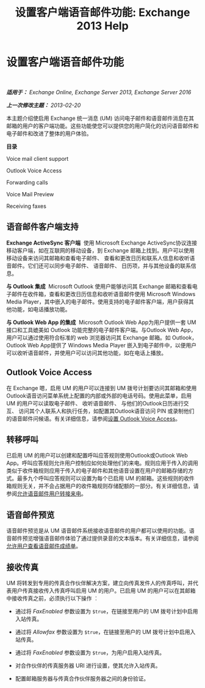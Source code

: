 ﻿---
title: '设置客户端语音邮件功能: Exchange 2013 Help'
TOCTitle: 设置客户端语音邮件功能
ms:assetid: 5e661cfd-d34e-4caa-91a5-967bbecb75eb
ms:mtpsurl: https://technet.microsoft.com/zh-cn/library/JJ673529(v=EXCHG.150)
ms:contentKeyID: 50556586
ms.date: 05/21/2018
mtps_version: v=EXCHG.150
ms.translationtype: MT
---

# 设置客户端语音邮件功能

 

_**适用于：** Exchange Online, Exchange Server 2013, Exchange Server 2016_

_**上一次修改主题：** 2013-02-20_

本主题介绍使启用 Exchange 统一消息 (UM) 访问电子邮件和语音邮件消息在其邮箱的用户的客户端功能。这些功能使您可以提供您的用户简化的访问语音邮件和电子邮件和改进了整体的用户体验。

**目录**

Voice mail client support

Outlook Voice Access

Forwarding calls

Voice Mail Preview

Receiving faxes

## 语音邮件客户端支持

**Exchange ActiveSync 客户端**  使用 Microsoft Exchange ActiveSync协议连接移动客户端，如在互联网的移动设备，到 Exchange 邮箱上找到。用户可以使用移动设备来访问其邮箱和查看电子邮件、 查看和更改日历和联系人信息和收听语音邮件。它们还可以同步电子邮件、 语音邮件、 日历项，并与其他设备的联系信息。

**与 Outlook 集成**  Microsoft Outlook 使用户能够访问其 Exchange 邮箱和查看电子邮件在收件箱，查看和更改日历信息和收听语音邮件使用 Microsoft Windows Media Player，其中嵌入的电子邮件。使用支持的电子邮件客户端，用户获得其他功能，如电话播放功能。

**与 Outlook Web App 的集成**  Microsoft Outlook Web App为用户提供一套 UM 接口和工具媲美如 Outlook 功能完整的电子邮件客户端。与Outlook Web App，用户可以通过使用符合标准的 web 浏览器访问其 Exchange 邮箱。如 Outlook， Outlook Web App提供了 Windows Media Player 嵌入到电子邮件中，以便用户可以收听语音邮件，并使用户可以访问其他功能，如在电话上播放。

## Outlook Voice Access

在 Exchange 嗯，启用 UM 的用户可以连接到 UM 拨号计划要访问其邮箱和使用Outlook语音访问菜单系统上配置的内部或外部的电话号码。使用此菜单，启用 UM 的用户可以读取电子邮件、 收听语音邮件、 与他们的Outlook日历进行交互、 访问其个人联系人和执行任务，如配置其Outlook语音访问 PIN 或录制他们的语音邮件问候语。有关详细信息，请参阅[设置 Outlook Voice Access](setting-up-outlook-voice-access-exchange-2013-help.md)。

## 转移呼叫

已启用 UM 的用户可以创建和配置呼叫应答规则使用Outlook或Outlook Web App。呼叫应答规则允许用户控制应如何处理他们的来电。规则应用于传入的调用类似于收件箱规则应用于传入的电子邮件和其他语音设置在用户的邮箱存储的方式。最多九个呼叫应答规则可以设置为每个已启用 UM 的邮箱。这些规则的收件箱规则无关，并不会占据用户的收件箱规则存储配额的一部分。有关详细信息，请参阅[允许语音邮件用户转接来电](allow-voice-mail-users-to-forward-calls-exchange-2013-help.md)。

## 语音邮件预览

语音邮件预览是从 UM 语音邮件系统接收语音邮件的用户都可以使用的功能。语音邮件预览增强语音邮件体验了通过提供录音的文本版本。有关详细信息，请参阅[允许用户查看语音邮件成绩单](allow-users-to-see-a-voice-mail-transcript-exchange-2013-help.md)。

## 接收传真

UM 将转发到专用的传真合作伙伴解决方案，建立向传真发件人的传真呼叫，并代表用户传真接收传入传真呼叫启用 UM 的用户。已启用 UM 的用户可以在其邮箱中接收传真之前，必须执行以下操作 ︰

  - 通过将 *FaxEnabled* 参数设置为 `$true`，在链接至用户的 UM 拨号计划中启用入站传真。

  - 通过将 *Allowfax* 参数设置为 `$true`，在链接至用户的 UM 拨号计划中启用入站传真。

  - 通过将 *FaxEnabled* 参数设置为 `$true`，为用户启用入站传真。

  - 对合作伙伴的传真服务器 URI 进行设置，使其允许入站传真。

  - 配置邮箱服务器与传真合作伙伴服务器之间的身份验证。

